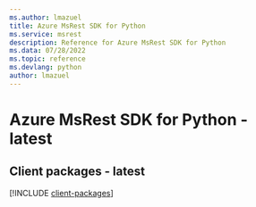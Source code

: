 ```yaml
---
ms.author: lmazuel
title: Azure MsRest SDK for Python
ms.service: msrest
description: Reference for Azure MsRest SDK for Python
ms.data: 07/28/2022
ms.topic: reference
ms.devlang: python
author: lmazuel
---
```

# Azure MsRest SDK for Python - latest

## Client packages - latest
[!INCLUDE [client-packages](msrest-client-index.md)]
